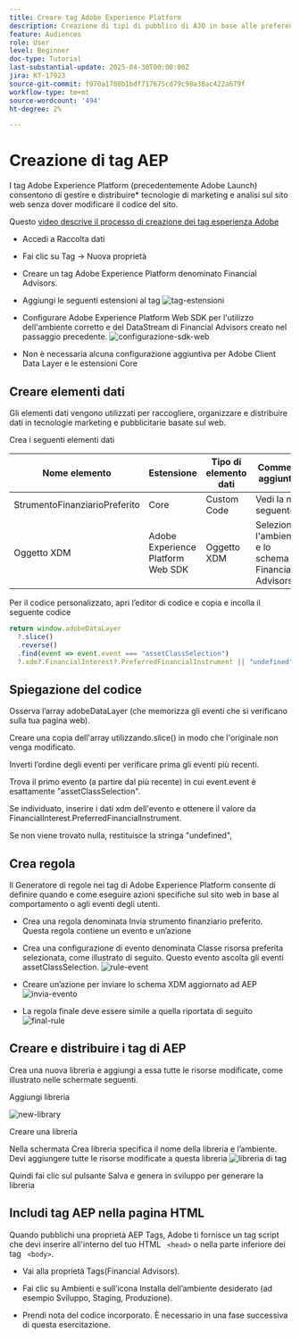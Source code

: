 ```yaml
---
title: Creare tag Adobe Experience Platform
description: Creazione di tipi di pubblico di AJO in base alle preferenze di investimento degli utenti (azioni, obbligazioni, CD)
feature: Audiences
role: User
level: Beginner
doc-type: Tutorial
last-substantial-update: 2025-04-30T00:00:00Z
jira: KT-17923
source-git-commit: f970a1780b1bdf717675cd79c98a38ac422a679f
workflow-type: tm+mt
source-wordcount: '494'
ht-degree: 2%

---
```



# Creazione di tag AEP

I tag Adobe Experience Platform (precedentemente Adobe Launch) consentono di gestire e distribuire* tecnologie di marketing e analisi sul sito web senza dover modificare il codice del sito.

Questo [video descrive il processo di creazione dei tag esperienza Adobe](https://experienceleague.adobe.com/it/playlists/experience-platform-get-started-with-tags)

* Accedi a Raccolta dati
* Fai clic su Tag -> Nuova proprietà
* Creare un tag Adobe Experience Platform denominato Financial Advisors.

* Aggiungi le seguenti estensioni al tag
  ![tag-estensioni](assets/tags-extensions.png)

* Configurare Adobe Experience Platform Web SDK per l&#39;utilizzo dell&#39;ambiente corretto e del DataStream di Financial Advisors creato nel passaggio precedente.
  ![configurazione-sdk-web](assets/web-sdk-configuration.png)

* Non è necessaria alcuna configurazione aggiuntiva per Adobe Client Data Layer e le estensioni Core

## Creare elementi dati

Gli elementi dati vengono utilizzati per raccogliere, organizzare e distribuire dati in tecnologie marketing e pubblicitarie basate sul web.

Crea i seguenti elementi dati

| Nome elemento | Estensione | Tipo di elemento dati | Commenti aggiuntivi |
|------------------------------|-----------------------------------|-------------------|------------------------------------------------------------------------------------------------------------------------------------------------------------------|
| StrumentoFinanziarioPreferito | Core | Custom Code | Vedi la nota seguente |
| Oggetto XDM | Adobe Experience Platform Web SDK | Oggetto XDM | Selezionare l&#39;ambiente e lo schema di Financial Advisors |


Per il codice personalizzato, apri l’editor di codice e copia e incolla il seguente codice

```javascript
return window.adobeDataLayer
  ?.slice()
  .reverse()
  .find(event => event.event === "assetClassSelection")
  ?.xdm?.FinancialInterest?.PreferredFinancialInstrument || "undefined";
```

## Spiegazione del codice

Osserva l’array adobeDataLayer (che memorizza gli eventi che si verificano sulla tua pagina web).

Creare una copia dell&#39;array utilizzando.slice() in modo che l&#39;originale non venga modificato.

Inverti l’ordine degli eventi per verificare prima gli eventi più recenti.

Trova il primo evento (a partire dal più recente) in cui event.event è esattamente &quot;assetClassSelection&quot;.

Se individuato, inserire i dati xdm dell&#39;evento e ottenere il valore da FinancialInterest.PreferredFinancialInstrument.

Se non viene trovato nulla, restituisce la stringa &quot;undefined&quot;,



## Crea regola

Il Generatore di regole nei tag di Adobe Experience Platform consente di definire quando e come eseguire azioni specifiche sul sito web in base al comportamento o agli eventi degli utenti.

* Crea una regola denominata Invia strumento finanziario preferito. Questa regola contiene un evento e un’azione


* Crea una configurazione di evento denominata Classe risorsa preferita selezionata, come illustrato di seguito. Questo evento ascolta gli eventi assetClassSelection.
  ![rule-event](assets/rule-event.png)


* Creare un’azione per inviare lo schema XDM aggiornato ad AEP
  ![invia-evento](assets/rule-send-event.png)

* La regola finale deve essere simile a quella riportata di seguito
  ![final-rule](assets/final-rule.png)

## Creare e distribuire i tag di AEP


Crea una nuova libreria e aggiungi a essa tutte le risorse modificate, come illustrato nelle schermate seguenti.

Aggiungi libreria

![new-library](assets/tag-add-library.png)

Creare una libreria

Nella schermata Crea libreria specifica il nome della libreria e l’ambiente.
Devi aggiungere tutte le risorse modificate a questa libreria
![libreria di tag](assets/tag-build-library.png)

Quindi fai clic sul pulsante Salva e genera in sviluppo per generare la libreria

## Includi tag AEP nella pagina HTML

Quando pubblichi una proprietà AEP Tags, Adobe ti fornisce un tag script che devi inserire all&#39;interno del tuo HTML ``` <head>``` o nella parte inferiore dei tag ``` <body>```.

* Vai alla proprietà Tags(Financial Advisors).

* Fai clic su Ambienti e sull’icona Installa dell’ambiente desiderato (ad esempio Sviluppo, Staging, Produzione).

* Prendi nota del codice incorporato. È necessario in una fase successiva di questa esercitazione.

